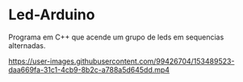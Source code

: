 # Led-Arduino
Programa em C++ que acende um grupo de leds em sequencias alternadas.


https://user-images.githubusercontent.com/99426704/153489523-daa669fa-31c1-4cb9-8b2c-a788a5d645dd.mp4


